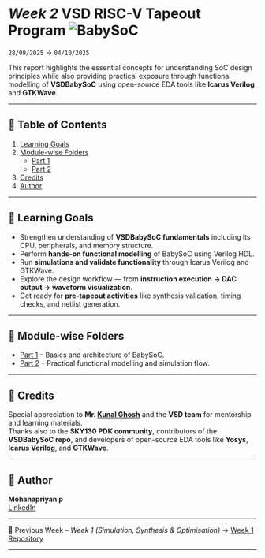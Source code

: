 # *Week 2* VSD RISC-V Tapeout Program ![BabySoC](https://img.shields.io/badge/SoC_Learning_%26_Practice-Completed-darkgreen)

`28/09/2025` → `04/10/2025`

This report highlights the essential concepts for understanding SoC design principles while also providing practical exposure through functional modelling of **VSDBabySoC** using open-source EDA tools like **Icarus Verilog** and **GTKWave**.  

---

## 📑 Table of Contents
  
1. [Learning Goals](#-learning-goals)  
2. [Module-wise Folders](#-module-wise-folders)  
   - [Part 1](https://github.com/MOHANAPRIYANP16/Week-2-VSD-RISC-V-Tapeout-Program-/tree/main/Part1)  
   - [Part 2](https://github.com/MOHANAPRIYANP16/Week-2-VSD-RISC-V-Tapeout-Program-/tree/main/Part2)  
3. [Credits](#-credits)  
4. [Author](#-author)  

---

## 🎯 Learning Goals

- Strengthen understanding of **VSDBabySoC fundamentals** including its CPU, peripherals, and memory structure.  
- Perform **hands-on functional modelling** of BabySoC using Verilog HDL.  
- Run **simulations and validate functionality** through Icarus Verilog and GTKWave.  
- Explore the design workflow — from **instruction execution → DAC output → waveform visualization**.  
- Get ready for **pre-tapeout activities** like synthesis validation, timing checks, and netlist generation.  

---

## 📂 Module-wise Folders  

- [Part 1](https://github.com/MOHANAPRIYANP16/Week-2-VSD-RISC-V-Tapeout-Program-/blob/main/Part1/README_PART1.md) – Basics and architecture of BabySoC.  
- [Part 2](https://github.com/MOHANAPRIYANP16/Week-2-VSD-RISC-V-Tapeout-Program-/blob/main/Part2/READMEPart2.md) – Practical functional modelling and simulation flow.  

---

## 🙏 Credits  

Special appreciation to **Mr. [Kunal Ghosh](https://in.linkedin.com/in/kunal-ghosh-vlsisystemdesign-com-28084836)** and the **VSD team** for mentorship and learning materials.  
Thanks also to the **SKY130 PDK community**, contributors of the **VSDBabySoC repo**, and developers of open-source EDA tools like **Yosys**, **Icarus Verilog**, and **GTKWave**.  

---

## 👤 Author  

**Mohanapriyan p**  
[LinkedIn](https://www.linkedin.com/in/mohanapriyan-p-b94962325/)  

---

📌 Previous Week – *Week 1 (Simulation, Synthesis & Optimisation)* → [Week 1 Repository](https://github.com/MOHANAPRIYANP16/Week-1-VSD-RISC-V-Tapeout-Program-)  

---
